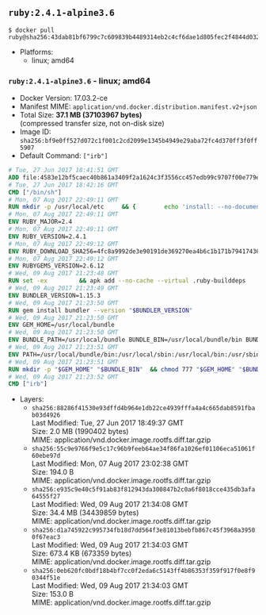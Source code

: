 ## `ruby:2.4.1-alpine3.6`

```console
$ docker pull ruby@sha256:43dab81bf6799c7c609839b4489314eb2c4cf6dae1d805fec2f4844d0327d7e6
```

-	Platforms:
	-	linux; amd64

### `ruby:2.4.1-alpine3.6` - linux; amd64

-	Docker Version: 17.03.2-ce
-	Manifest MIME: `application/vnd.docker.distribution.manifest.v2+json`
-	Total Size: **37.1 MB (37103967 bytes)**  
	(compressed transfer size, not on-disk size)
-	Image ID: `sha256:bf9e0ff527d072c1f001c2cd2099e1345b4949e29aba72fc4d370ff3f0ff5907`
-	Default Command: `["irb"]`

```dockerfile
# Tue, 27 Jun 2017 18:41:51 GMT
ADD file:4583e12bf5caec40b861a3409f2a1624c3f3556cc457edb99c9707f00e779e45 in / 
# Tue, 27 Jun 2017 18:42:16 GMT
CMD ["/bin/sh"]
# Mon, 07 Aug 2017 22:49:11 GMT
RUN mkdir -p /usr/local/etc 	&& { 		echo 'install: --no-document'; 		echo 'update: --no-document'; 	} >> /usr/local/etc/gemrc
# Mon, 07 Aug 2017 22:49:11 GMT
ENV RUBY_MAJOR=2.4
# Mon, 07 Aug 2017 22:49:11 GMT
ENV RUBY_VERSION=2.4.1
# Mon, 07 Aug 2017 22:49:12 GMT
ENV RUBY_DOWNLOAD_SHA256=4fc8a9992de3e90191de369270ea4b6c1b171b7941743614cc50822ddc1fe654
# Mon, 07 Aug 2017 22:49:12 GMT
ENV RUBYGEMS_VERSION=2.6.12
# Wed, 09 Aug 2017 21:23:48 GMT
RUN set -ex 		&& apk add --no-cache --virtual .ruby-builddeps 		autoconf 		bison 		bzip2 		bzip2-dev 		ca-certificates 		coreutils 		dpkg-dev dpkg 		gcc 		gdbm-dev 		glib-dev 		libc-dev 		libffi-dev 		libressl 		libressl-dev 		libxml2-dev 		libxslt-dev 		linux-headers 		make 		ncurses-dev 		procps 		readline-dev 		ruby 		tar 		xz 		yaml-dev 		zlib-dev 		&& wget -O ruby.tar.xz "https://cache.ruby-lang.org/pub/ruby/${RUBY_MAJOR%-rc}/ruby-$RUBY_VERSION.tar.xz" 	&& echo "$RUBY_DOWNLOAD_SHA256 *ruby.tar.xz" | sha256sum -c - 		&& mkdir -p /usr/src/ruby 	&& tar -xJf ruby.tar.xz -C /usr/src/ruby --strip-components=1 	&& rm ruby.tar.xz 		&& cd /usr/src/ruby 		&& { 		echo '#define ENABLE_PATH_CHECK 0'; 		echo; 		cat file.c; 	} > file.c.new 	&& mv file.c.new file.c 		&& autoconf 	&& gnuArch="$(dpkg-architecture --query DEB_BUILD_GNU_TYPE)" 	&& export ac_cv_func_isnan=yes ac_cv_func_isinf=yes 	&& ./configure 		--build="$gnuArch" 		--disable-install-doc 		--enable-shared 	&& make -j "$(nproc)" 	&& make install 		&& runDeps="$( 		scanelf --needed --nobanner --recursive /usr/local 			| awk '{ gsub(/,/, "\nso:", $2); print "so:" $2 }' 			| sort -u 			| xargs -r apk info --installed 			| sort -u 	)" 	&& apk add --virtual .ruby-rundeps $runDeps 		bzip2 		ca-certificates 		libffi-dev 		libressl-dev 		procps 		yaml-dev 		zlib-dev 	&& apk del .ruby-builddeps 	&& cd / 	&& rm -r /usr/src/ruby 		&& gem update --system "$RUBYGEMS_VERSION"
# Wed, 09 Aug 2017 21:23:49 GMT
ENV BUNDLER_VERSION=1.15.3
# Wed, 09 Aug 2017 21:23:50 GMT
RUN gem install bundler --version "$BUNDLER_VERSION"
# Wed, 09 Aug 2017 21:23:50 GMT
ENV GEM_HOME=/usr/local/bundle
# Wed, 09 Aug 2017 21:23:50 GMT
ENV BUNDLE_PATH=/usr/local/bundle BUNDLE_BIN=/usr/local/bundle/bin BUNDLE_SILENCE_ROOT_WARNING=1 BUNDLE_APP_CONFIG=/usr/local/bundle
# Wed, 09 Aug 2017 21:23:51 GMT
ENV PATH=/usr/local/bundle/bin:/usr/local/sbin:/usr/local/bin:/usr/sbin:/usr/bin:/sbin:/bin
# Wed, 09 Aug 2017 21:23:51 GMT
RUN mkdir -p "$GEM_HOME" "$BUNDLE_BIN" 	&& chmod 777 "$GEM_HOME" "$BUNDLE_BIN"
# Wed, 09 Aug 2017 21:23:52 GMT
CMD ["irb"]
```

-	Layers:
	-	`sha256:88286f41530e93dffd4b964e1db22ce4939fffa4a4c665dab8591fbab03d4926`  
		Last Modified: Tue, 27 Jun 2017 18:49:37 GMT  
		Size: 2.0 MB (1990402 bytes)  
		MIME: application/vnd.docker.image.rootfs.diff.tar.gzip
	-	`sha256:55c9e9766f9e5c17c96b9feeb64ae34f86fa1026ef01106eca51061f60ebe97d`  
		Last Modified: Mon, 07 Aug 2017 23:02:38 GMT  
		Size: 194.0 B  
		MIME: application/vnd.docker.image.rootfs.diff.tar.gzip
	-	`sha256:e935c9e40c5f91ab83f812943da300847b2c0a6f8018cce435db3afa64555f27`  
		Last Modified: Wed, 09 Aug 2017 21:34:08 GMT  
		Size: 34.4 MB (34439859 bytes)  
		MIME: application/vnd.docker.image.rootfs.diff.tar.gzip
	-	`sha256:d1a745922c995734fb18d7dd564f3e81013bebfb867c45f3968a39500f67eac3`  
		Last Modified: Wed, 09 Aug 2017 21:34:03 GMT  
		Size: 673.4 KB (673359 bytes)  
		MIME: application/vnd.docker.image.rootfs.diff.tar.gzip
	-	`sha256:0eb620fc0bdf18b4bf7cc0f2eda6c5143ff4b86353f359f917f0e8f90344f51e`  
		Last Modified: Wed, 09 Aug 2017 21:34:03 GMT  
		Size: 153.0 B  
		MIME: application/vnd.docker.image.rootfs.diff.tar.gzip
